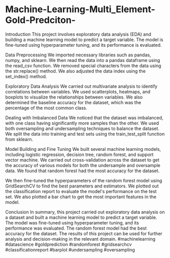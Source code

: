 # Machine-Learning-Multi_Element-Gold-Predciton-
Introduction
This project involves exploratory data analysis (EDA) and building a machine learning model to predict a target variable. The model is fine-tuned using hyperparameter tuning, and its performance is evaluated.

Data Preprocessing
We imported necessary libraries such as pandas, numpy, and sklearn. We then read the data into a pandas dataframe using the read_csv function. We removed special characters from the data using the str.replace() method. We also adjusted the data index using the set_index() method.

Exploratory Data Analysis
We carried out multivariate analysis to identify correlations between variables. We used scatterplots, heatmaps, and boxplots to visualize the relationships between variables. We also determined the baseline accuracy for the dataset, which was the percentage of the most common class.

Dealing with Imbalanced Data
We noticed that the dataset was imbalanced, with one class having significantly more samples than the other. We used both oversampling and undersampling techniques to balance the dataset. We split the data into training and test sets using the train_test_split function from sklearn.

Model Building and Fine Tuning
We built several machine learning models, including logistic regression, decision tree, random forest, and support vector machine. We carried out cross-validation across the dataset to get the accuracy of various models for both the undersample and oversample data. We found that random forest had the most accuracy for the dataset.

We then fine-tuned the hyperparameters of the random forest model using GridSearchCV to find the best parameters and estimators. We plotted out the classification report to evaluate the model's performance on the test set. We also plotted a bar chart to get the most important features in the model.

Conclusion
In summary, this project carried out exploratory data analysis on a dataset and built a machine learning model to predict a target variable. The model was fine-tuned using hyperparameter tuning, and its performance was evaluated. The random forest model had the best accuracy for the dataset. The results of this project can be used for further analysis and decision-making in the relevant domain. #machinelearning #datascience #goldprediction #randomforest #gridsearchcv #classificationreport #barplot #undersampling #oversampling
